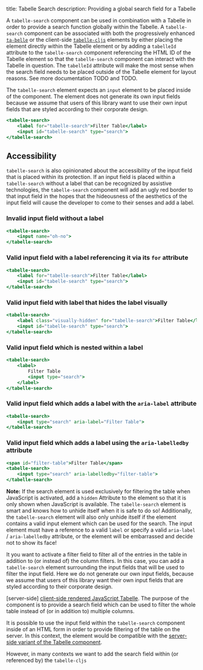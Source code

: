 title: Tabelle Search
description: Providing a global search field for a Tabelle

A `tabelle-search` component can be used in combination with a Tabelle
in order to provide a search function globally within the Tabelle.
A `tabelle-search` component can be associated with both the progressively
enhanced [`ta-belle`](/tabelle/) or the client-side
[`tabelle-cljs`](/tabelle_cljs/) elements by either placing the element
directly within the Tabelle element or by adding a `tabelleId` attribute
to the `tabelle-search` component referencing the HTML ID of the Tabelle
element so that the `tabelle-search` component can interact with the
Tabelle in question. The `tabelleId` attribute will make the most sense
when the search field needs to be placed outside of the Tabelle element
for layout reasons. See more documentation TODO and TODO.

The `tabelle-search` element expects an `input` element to be placed inside
of the component. The element does not generate its own input fields because
we assume that users of this library want to use their own input fields that
are styled according to their corporate design.

```handlebars
<tabelle-search>
	<label for="tabelle-search">Filter Table</label>
	<input id="tabelle-search" type="search">
</tabelle-search>
```

## Accessibility

`tabelle-search` is also opinionated about the accessibility of the input
field that is placed within its protection. If an input field is placed
within a `tabelle-search` without a label that can be recognized by
assistive technologies, the `tabelle-search` component will add an ugly
red border to that input field in the hopes that the hideousness of the
aesthetics of the input field will cause the developer to come to their
senses and add a label.

### Invalid input field without a label

```handlebars
<tabelle-search>
	<input name="oh-no">
</tabelle-search>
```

### Valid input field with a label referencing it via its `for` attribute

```handlebars
<tabelle-search>
	<label for="tabelle-search">Filter Table</label>
	<input id="tabelle-search" type="search">
</tabelle-search>
```

### Valid input field with label that hides the label visually

```handlebars
<tabelle-search>
	<label class="visually-hidden" for="tabelle-search">Filter Table</label>
	<input id="tabelle-search" type="search">
</tabelle-search>
```

### Valid input field which is nested within a label

```handlebars
<tabelle-search>
	<label>
		Filter Table
		<input type="search">
	</label>
</tabelle-search>
```

### Valid input field which adds a label with the `aria-label` attribute

```handlebars
<tabelle-search>
	<input type="search" aria-label="Filter Table">
</tabelle-search>
```

### Valid input field which adds a label using the `aria-labelledby` attribute

```handlebars
<span id="filter-table">Filter Table</span>
<tabelle-search>
	<input type="search" aria-labelledby="filter-table">
</tabelle-search>
```

**Note:** If the search element is used exclusively for filtering the table
when JavaScript is activated, add a `hidden` Attribute to the element so
that it is only shown when JavaScript is available. The `tabelle-search`
element is smart and knows how to unhide itself when it is safe to do so!
Additionally, the `tabelle-search` element will also only unhide itself if
the element contains a valid input element which can be used for the search.
The input element must have a reference to a valid `label` or specify a
valid `aria-label` / `aria-labelledby` attribute, or the element will be
embarrassed and decide not to show its face!

It you want to activate a filter field to filter all of the entries in the
table in addition to (or instead of) the column filters. In this case, you
can add a `tabelle-search` element surrounding the input fields that will
be used to filter the input field. Here we do not generate our own input
fields, because we assume that users of this library want their own input
fields that are styled according to their corporate design.



[server-side]
[client-side rendered JavaScript Tabelle](/tabelle_cljs/). The purpose of
the component is to provide a search field which can be used to filter the
whole table instead of (or in addition to) multiple columns.

It is possible to use the input field within the `tabelle-search` component
inside of an HTML form in order to provide filtering of the table on the
server. In this context, the element would be compatible with the
[server-side variant of the Tabelle component](/tabelle/).

However, in many contexts we want to add the search field within (or referenced by)
the `tabelle-cljs`

